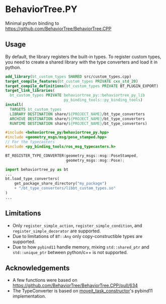 # BehaviorTree.PY

Minimal python binding to https://github.com/BehaviorTree/BehaviorTree.CPP

## Usage

By default, the library registers the built-in types. To register custom types, you need to create a shared library with the type converters and load it in python.

```cmake
add_library(bt_custom_types SHARED src/custom_types.cpp)
target_compile_features(bt_custom_types PRIVATE cxx_std_20)
target_compile_definitions(bt_custom_types PRIVATE BT_PLUGIN_EXPORT)
target_link_libraries(
  bt_custom_types PRIVATE behaviortree_py::behaviortree_py_lib
                          py_binding_tools::py_binding_tools)
install(
  TARGETS bt_custom_types
  LIBRARY DESTINATION share/${PROJECT_NAME}/bt_type_converters
  ARCHIVE DESTINATION share/${PROJECT_NAME}/bt_type_converters
  RUNTIME DESTINATION share/${PROJECT_NAME}/bt_type_converters)
```

```cpp
#include <behaviortree_py/behaviortree_py.hpp>
#include <geometry_msgs/msg/pose_stamped.hpp>
// For the typecasters
#include <py_binding_tools/ros_msg_typecasters.h>

BT_REGISTER_TYPE_CONVERTER(geometry_msgs::msg::PoseStamped,
                           geometry_msgs::msg::Pose);
```

```python
import behaviortree_py as bt
...
bt.load_type_converters(
    get_package_share_directory("my_package")
    + "/bt_type_converters/libbt_custom_types.so"
)
...
```

## Limitations

- Only `register_simple_action`, `register_simple_condition`, and `register_simple_decorator` are supported.
- Due to limitations of `BT::Any` only copy-constructible types are supported.
- Due to how `pybind11` handle memory, mixing `std::shared_ptr` and `std::unique_ptr` between python/c++ is not supported.

## Acknowledgements

- A few functions were based on https://github.com/BehaviorTree/BehaviorTree.CPP/pull/634
- The TypeConverter is based on [moveit_task_constructor](https://github.com/moveit/moveit_task_constructor/)'s pybind11 implementation.
